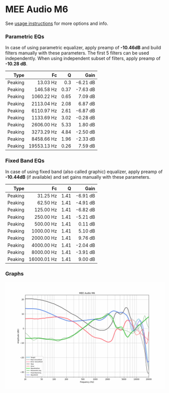 # MEE Audio M6
See [usage instructions](https://github.com/jaakkopasanen/AutoEq#usage) for more options and info.

### Parametric EQs
In case of using parametric equalizer, apply preamp of **-10.46dB** and build filters manually
with these parameters. The first 5 filters can be used independently.
When using independent subset of filters, apply preamp of **-10.28 dB**.

| Type    | Fc          |    Q | Gain     |
|--------:|------------:|-----:|---------:|
| Peaking | 13.03 Hz    | 0.3  | -6.21 dB |
| Peaking | 146.58 Hz   | 0.37 | -7.63 dB |
| Peaking | 1060.22 Hz  | 0.65 | 7.09 dB  |
| Peaking | 2113.04 Hz  | 2.08 | 6.87 dB  |
| Peaking | 6110.97 Hz  | 2.61 | -6.87 dB |
| Peaking | 1133.69 Hz  | 3.02 | -0.28 dB |
| Peaking | 2606.00 Hz  | 5.33 | 1.80 dB  |
| Peaking | 3273.29 Hz  | 4.84 | -2.50 dB |
| Peaking | 8458.66 Hz  | 1.96 | -2.33 dB |
| Peaking | 19553.13 Hz | 0.26 | 7.59 dB  |

### Fixed Band EQs
In case of using fixed band (also called graphic) equalizer, apply preamp of **-10.44dB**
(if available) and set gains manually with these parameters.

| Type    | Fc          |    Q | Gain     |
|--------:|------------:|-----:|---------:|
| Peaking | 31.25 Hz    | 1.41 | -6.91 dB |
| Peaking | 62.50 Hz    | 1.41 | -4.91 dB |
| Peaking | 125.00 Hz   | 1.41 | -6.82 dB |
| Peaking | 250.00 Hz   | 1.41 | -5.21 dB |
| Peaking | 500.00 Hz   | 1.41 | 0.11 dB  |
| Peaking | 1000.00 Hz  | 1.41 | 5.10 dB  |
| Peaking | 2000.00 Hz  | 1.41 | 9.76 dB  |
| Peaking | 4000.00 Hz  | 1.41 | -2.04 dB |
| Peaking | 8000.00 Hz  | 1.41 | -3.91 dB |
| Peaking | 16000.01 Hz | 1.41 | 9.00 dB  |

### Graphs
![](./MEE%20Audio%20M6.png)